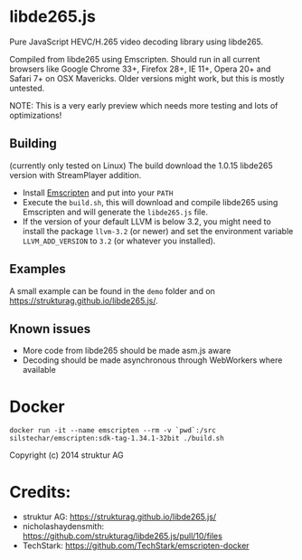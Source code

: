 # libde265.js

Pure JavaScript HEVC/H.265 video decoding library using libde265.

Compiled from libde265 using Emscripten. Should run in all current
browsers like Google Chrome 33+, Firefox 28+, IE 11+, Opera 20+ and
Safari 7+ on OSX Mavericks. Older versions might work, but this is
mostly untested.

NOTE: This is a very early preview which needs more testing and lots of
optimizations!

## Building

(currently only tested on Linux)
The build download the 1.0.15 libde265 version with StreamPlayer addition.

- Install [Emscripten][1] and put into your `PATH`
- Execute the `build.sh`, this will download and compile libde265 using
  Emscripten and will generate the `libde265.js` file.
- If the version of your default LLVM is below 3.2, you might need to
  install the package `llvm-3.2` (or newer) and set the environment
  variable `LLVM_ADD_VERSION` to `3.2` (or whatever you installed).

## Examples

A small example can be found in the `demo` folder and on
https://strukturag.github.io/libde265.js/.

## Known issues

- More code from libde265 should be made asm.js aware
- Decoding should be made asynchronous through WebWorkers where available

[1]: http://emscripten.org

# Docker
```
docker run -it --name emscripten --rm -v `pwd`:/src silstechar/emscripten:sdk-tag-1.34.1-32bit ./build.sh
```

Copyright (c) 2014 struktur AG

# Credits:
- struktur AG: https://strukturag.github.io/libde265.js/
- nicholashaydensmith: https://github.com/strukturag/libde265.js/pull/10/files
- TechStark: https://github.com/TechStark/emscripten-docker
